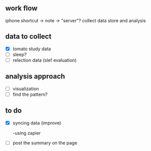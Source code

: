 ## work flow 
iphone shortcut ->      note ->         "server"?
collect data                            store and analysis

## data to collect
- [x] tomato study data
- [ ] sleep? 
- [ ] relection data (slef evaluation)

## analysis approach 
- [ ] visualization
- [ ] find the pattern? 

## to do
- [x] syncing data (improve)

    -using zapier

- [ ] post the summary on the page 
